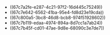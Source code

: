 - ((67c7a2fe-e287-4c21-97f2-16d445c75249))
- ((67c7e642-6562-41ba-95e4-fd8d23e19cda))
- ((67c800a5-3bc8-46d8-bcb8-974f51928602))
- ((67c7b119-edaa-4974-894a-8d7cc1a7ab24))
- ((67c7b45f-cd01-47ae-9d8e-68090c3e7de7))